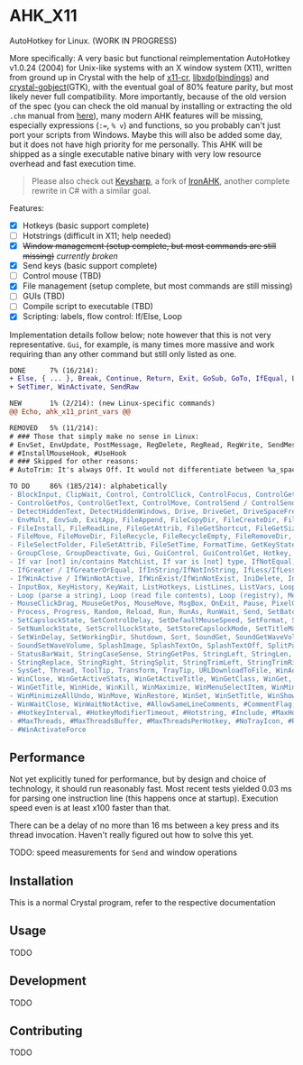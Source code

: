 # AHK_X11

AutoHotkey for Linux. (WORK IN PROGRESS)

More specifically: A very basic but functional reimplementation AutoHotkey v1.0.24 (2004) for Unix-like systems with an X window system (X11), written from ground up in Crystal with the help of [x11-cr](https://github.com/TamasSzekeres/x11-cr/), [libxdo](https://github.com/jordansissel/xdotool)([bindings](https://github.com/woodruffw/x_do.cr)) and [crystal-gobject](https://github.com/jhass/crystal-gobject)(GTK), with the eventual goal of 80% feature parity, but most likely never full compatibility. More importantly, because of the old version of the spec (you can check the old manual by installing or extracting the old `.chm` manual from [here](https://www.autohotkey.com/download/1.0/AutoHotkey1024.exe)), many modern AHK features will be missing, especially expressions (`:=`, `% v`) and functions, so you probably can't just port your scripts from Windows. Maybe this will also be added some day, but it does not have high priority for me personally. This AHK will be shipped as a single executable native binary with very low resource overhead and fast execution time.

> Please also check out [Keysharp](https://bitbucket.org/mfeemster/keysharp/), a fork of [IronAHK](https://github.com/Paris/IronAHK/tree/master/IronAHK), another complete rewrite in C# with a similar goal.

Features:
- [x] Hotkeys (basic support complete)
- [ ] Hotstrings (difficult in X11; help needed)
- [x] <strike>Window management (setup complete, but most commands are still missing)</strike> *currently broken*
- [x] Send keys (basic support complete)
- [ ] Control mouse (TBD)
- [x] File management (setup complete, but most commands are still missing)
- [ ] GUIs (TBD)
- [ ] Compile script to executable (TBD)
- [x] Scripting: labels, flow control: If/Else, Loop

Implementation details follow below; note however that this is not very representative. `Gui`, for example, is many times more massive and work requiring than any other command but still only listed as one.

```diff
DONE      7% (16/214):
+ Else, { ... }, Break, Continue, Return, Exit, GoSub, GoTo, IfEqual, Loop, SetEnv, Sleep, FileCopy,
+ SetTimer, WinActivate, SendRaw

NEW       1% (2/214): (new Linux-specific commands)
@@ Echo, ahk_x11_print_vars @@

REMOVED   5% (11/214):
# ### Those that simply make no sense in Linux:
# EnvSet, EnvUpdate, PostMessage, RegDelete, RegRead, RegWrite, SendMessage, #InstallKeybdHook, 
# #InstallMouseHook, #UseHook
# ### Skipped for other reasons:
# AutoTrim: It's always Off. It would not differentiate between %a_space% and %some_var%. It's possible but needs significant work

TO DO     86% (185/214): alphabetically
- BlockInput, ClipWait, Control, ControlClick, ControlFocus, ControlGet, ControlGetFocus, 
- ControlGetPos, ControlGetText, ControlMove, ControlSend / ControlSendRaw, ControlSetText, CoordMode, 
- DetectHiddenText, DetectHiddenWindows, Drive, DriveGet, DriveSpaceFree, Edit, EnvAdd, EnvDiv, 
- EnvMult, EnvSub, ExitApp, FileAppend, FileCopyDir, FileCreateDir, FileCreateShortcut, FileDelete, 
- FileInstall, FileReadLine, FileGetAttrib, FileGetShortcut, FileGetSize, FileGetTime, FileGetVersion, 
- FileMove, FileMoveDir, FileRecycle, FileRecycleEmpty, FileRemoveDir, FileSelectFile, 
- FileSelectFolder, FileSetAttrib, FileSetTime, FormatTime, GetKeyState, GroupActivate, GroupAdd, 
- GroupClose, GroupDeactivate, Gui, GuiControl, GuiControlGet, Hotkey, If var [not] between,
- If var [not] in/contains MatchList, If var is [not] type, IfNotEqual, IfExist/IfNotExist, 
- IfGreater / IfGreaterOrEqual, IfInString/IfNotInString, IfLess/IfLessOrEqual, IfMsgBox, 
- IfWinActive / IfWinNotActive, IfWinExist/IfWinNotExist, IniDelete, IniRead, IniWrite, Input, 
- InputBox, KeyHistory, KeyWait, ListHotkeys, ListLines, ListVars, Loop (files & folders),
- Loop (parse a string), Loop (read file contents), Loop (registry), Menu, MouseClick, 
- MouseClickDrag, MouseGetPos, MouseMove, MsgBox, OnExit, Pause, PixelGetColor, PixelSearch, 
- Process, Progress, Random, Reload, Run, RunAs, RunWait, Send, SetBatchLines, 
- SetCapslockState, SetControlDelay, SetDefaultMouseSpeed, SetFormat, SetKeyDelay, SetMouseDelay, 
- SetNumlockState, SetScrollLockState, SetStoreCapslockMode, SetTitleMatchMode, 
- SetWinDelay, SetWorkingDir, Shutdown, Sort, SoundGet, SoundGetWaveVolume, SoundPlay, SoundSet, 
- SoundSetWaveVolume, SplashImage, SplashTextOn, SplashTextOff, SplitPath, StatusBarGetText, 
- StatusBarWait, StringCaseSense, StringGetPos, StringLeft, StringLen, StringLower, StringMid, 
- StringReplace, StringRight, StringSplit, StringTrimLeft, StringTrimRight, StringUpper, Suspend, 
- SysGet, Thread, ToolTip, Transform, TrayTip, URLDownloadToFile, WinActivateBottom, 
- WinClose, WinGetActiveStats, WinGetActiveTitle, WinGetClass, WinGet, WinGetPos, WinGetText, 
- WinGetTitle, WinHide, WinKill, WinMaximize, WinMenuSelectItem, WinMinimize, WinMinimizeAll, 
- WinMinimizeAllUndo, WinMove, WinRestore, WinSet, WinSetTitle, WinShow, WinWait, WinWaitActive, 
- WinWaitClose, WinWaitNotActive, #AllowSameLineComments, #CommentFlag, #ErrorStdOut, #EscapeChar, 
- #HotkeyInterval, #HotkeyModifierTimeout, #Hotstring, #Include, #MaxHotkeysPerInterval, #MaxMem, 
- #MaxThreads, #MaxThreadsBuffer, #MaxThreadsPerHotkey, #NoTrayIcon, #Persistent, #SingleInstance, 
- #WinActivateForce
```

## Performance

Not yet explicitly tuned for performance, but by design and choice of technology, it should run reasonably fast. Most recent tests yielded 0.03 ms for parsing one instruction line (this happens once at startup). Execution speed even is at least x100 faster than that.

There can be a delay of no more than 16 ms between a key press and its thread invocation. Haven't really figured out how to solve this yet.

TODO: speed measurements for `Send` and window operations

## Installation

This is a normal Crystal program, refer to the respective documentation

## Usage

TODO

## Development

TODO

## Contributing

TODO
